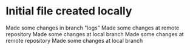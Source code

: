 # Initial file created locally

Made some changes in branch "logs"
Made some changes at remote repository
Made some changes at local branch
Made some changes at remote repository
Made some changes at local branch
